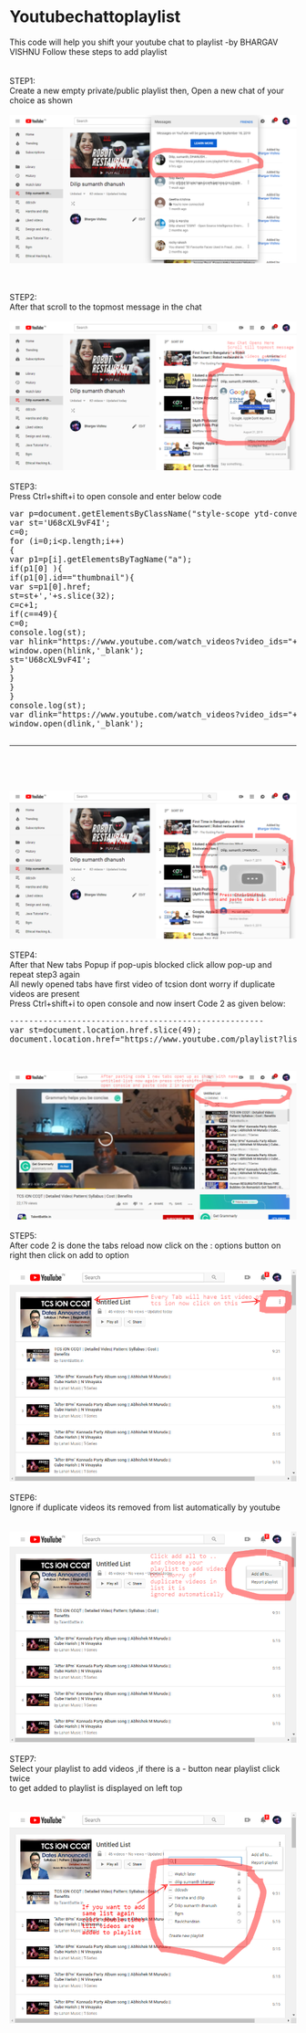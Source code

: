 # Youtubechattoplaylist
This code will help you shift your youtube chat to playlist -by BHARGAV VISHNU
Follow these steps to add playlist<br>
<br>
<br>
STEP1:<br>
Create a new empty private/public playlist then, 
Open a new chat of your choice as shown<br><br>
<img src="step1.png"></img>

<br>
<br>
STEP2:<br>
After that scroll to the topmost message in the chat <br><br>
<img src="step2.png"></img>

<br>
<br>
STEP3:<br>
Press Ctrl+shift+i to open console and enter below code
<br>
<pre>
var p=document.getElementsByClassName("style-scope ytd-conversation-video-renderer");
var st='U68cXL9vF4I';
c=0;
for (i=0;i&ltp.length;i++)
{
var p1=p[i].getElementsByTagName("a");
if(p1[0] ){
if(p1[0].id=="thumbnail"){
var s=p1[0].href;
st=st+','+s.slice(32);
c=c+1;
if(c==49){
c=0;
console.log(st);
var hlink="https://www.youtube.com/watch_videos?video_ids="+st
window.open(hlink,'_blank');
st='U68cXL9vF4I';
}
}
}
}
console.log(st);
var dlink="https://www.youtube.com/watch_videos?video_ids="+st
window.open(dlink,'_blank');

---------------------------------------------------------------------------------
</pre>
<br><br>
<img src="step3.png"></img>
<br>
<br>
STEP4:<br>
After that New tabs Popup if pop-upis blocked click allow pop-up and repeat step3 again<br>
All newly opened tabs have first video of tcsion dont worry if duplicate videos are present<br>
Press Ctrl+shift+i to open console and now insert Code 2 as given below:
<br>
<pre>
-----------------------------------------------------
var st=document.location.href.slice(49);
document.location.href="https://www.youtube.com/playlist?list="+st+"&disable_polymer=true"
</pre><br><br>
<img src="step4.png"></img>


<br>
<br>
STEP5:<br>
After code 2 is done the tabs reload now click on the : options button on right then click on add to option <br><br>
<img src="step5.png"></img>

<br>
<br>
STEP6:<br>
Ignore if duplicate videos its removed from list automatically by youtube
<br>
<br><br>
<img src="step6.png"></img>
<br>
<br>
STEP7:<br>
Select your playlist to add videos ,if there is a - button near playlist click twice<br> to get added to playlist is displayed on left top 
<br>
<br><br>
<img src="step7.png"></img>


<br><br> 


